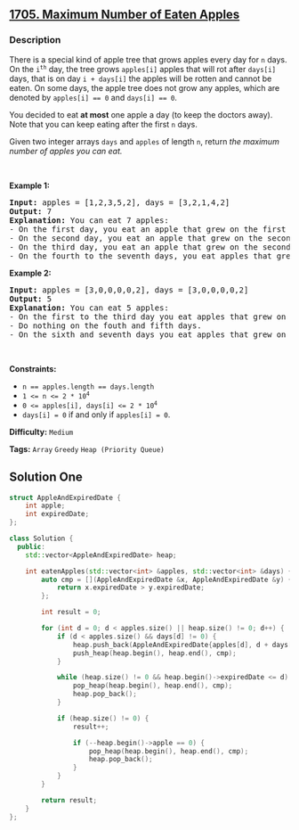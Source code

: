 ## [1705. Maximum Number of Eaten Apples](https://leetcode.com/problems/maximum-number-of-eaten-apples/)

### Description

<p>There is a special kind of apple tree that grows apples every day for <code>n</code> days. On the <code>i<sup>th</sup></code> day, the tree grows <code>apples[i]</code> apples that will rot after <code>days[i]</code> days, that is on day <code>i + days[i]</code> the apples will be rotten and cannot be eaten. On some days, the apple tree does not grow any apples, which are denoted by <code>apples[i] == 0</code> and <code>days[i] == 0</code>.</p>

<p>You decided to eat <strong>at most</strong> one apple a day (to keep the doctors away). Note that you can keep eating after the first <code>n</code> days.</p>

<p>Given two integer arrays <code>days</code> and <code>apples</code> of length <code>n</code>, return <em>the maximum number of apples you can eat.</em></p>

<p>&nbsp;</p>
<p><strong>Example 1:</strong></p>

<pre>
<strong>Input:</strong> apples = [1,2,3,5,2], days = [3,2,1,4,2]
<strong>Output:</strong> 7
<strong>Explanation:</strong> You can eat 7 apples:
- On the first day, you eat an apple that grew on the first day.
- On the second day, you eat an apple that grew on the second day.
- On the third day, you eat an apple that grew on the second day. After this day, the apples that grew on the third day rot.
- On the fourth to the seventh days, you eat apples that grew on the fourth day.
</pre>

<p><strong>Example 2:</strong></p>

<pre>
<strong>Input:</strong> apples = [3,0,0,0,0,2], days = [3,0,0,0,0,2]
<strong>Output:</strong> 5
<strong>Explanation:</strong> You can eat 5 apples:
- On the first to the third day you eat apples that grew on the first day.
- Do nothing on the fouth and fifth days.
- On the sixth and seventh days you eat apples that grew on the sixth day.
</pre>

<p>&nbsp;</p>
<p><strong>Constraints:</strong></p>

<ul>
	<li><code>n == apples.length == days.length</code></li>
	<li><code>1 &lt;= n &lt;= 2 * 10<sup>4</sup></code></li>
	<li><code>0 &lt;= apples[i], days[i] &lt;= 2 * 10<sup>4</sup></code></li>
	<li><code>days[i] = 0</code> if and only if <code>apples[i] = 0</code>.</li>
</ul>

**Difficulty:** `Medium`

**Tags:** `Array` `Greedy` `Heap (Priority Queue)`

## Solution One

```cpp
struct AppleAndExpiredDate {
    int apple;
    int expiredDate;
};

class Solution {
  public:
    std::vector<AppleAndExpiredDate> heap;

    int eatenApples(std::vector<int> &apples, std::vector<int> &days) {
        auto cmp = [](AppleAndExpiredDate &x, AppleAndExpiredDate &y) {
            return x.expiredDate > y.expiredDate;
        };

        int result = 0;

        for (int d = 0; d < apples.size() || heap.size() != 0; d++) {
            if (d < apples.size() && days[d] != 0) {
                heap.push_back(AppleAndExpiredDate{apples[d], d + days[d]});
                push_heap(heap.begin(), heap.end(), cmp);
            }

            while (heap.size() != 0 && heap.begin()->expiredDate <= d) {
                pop_heap(heap.begin(), heap.end(), cmp);
                heap.pop_back();
            }

            if (heap.size() != 0) {
                result++;

                if (--heap.begin()->apple == 0) {
                    pop_heap(heap.begin(), heap.end(), cmp);
                    heap.pop_back();
                }
            }
        }

        return result;
    }
};
```
